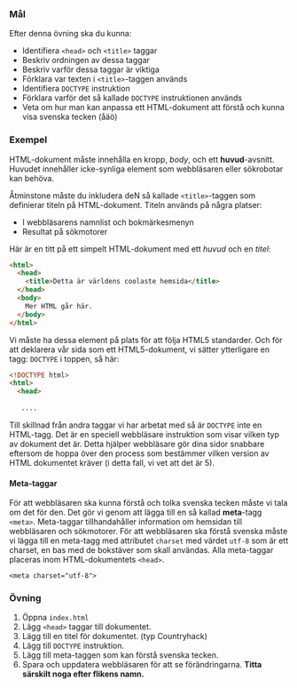 ### Mål

Efter denna övning ska du kunna:

- Identifiera `<head>` och `<title>` taggar
- Beskriv ordningen av dessa taggar
- Beskriv varför dessa taggar är viktiga
- Förklara var texten i `<title>`-taggen används
- Identifiera `DOCTYPE` instruktion
- Förklara varför det så kallade `DOCTYPE` instruktionen används
- Veta om hur man kan anpassa ett HTML-dokument att förstå och kunna visa svenska tecken (åäö)

### Exempel

HTML-dokument måste innehålla en kropp, *body*, och ett **huvud**-avsnitt. Huvudet innehåller icke-synliga element som webbläsaren eller sökrobotar kan behöva.

Åtminstone måste du inkludera deN så kallade `<title>`-taggen som definierar titeln på HTML-dokument. Titeln används på några platser:
- I webbläsarens namnlist och bokmärkesmenyn
- Resultat på sökmotorer

Här är en titt på ett simpelt HTML-dokument med ett _huvud_ och en _titel_:

```html
<html>
  <head>
    <title>Detta är världens coolaste hemsida</title>
  </head>
  <body>
    Mer HTML går här.
  </body>
</html>
```

Vi måste ha dessa element på plats för att följa HTML5 standarder. Och för att deklarera vår sida som ett HTML5-dokument, vi sätter ytterligare en tagg: `DOCTYPE` i toppen, så här:

```html
<!DOCTYPE html>
<html>
  <head>
   
   ....
```

Till skillnad från andra taggar vi har arbetat med så är `DOCTYPE` inte en HTML-tagg. Det är en speciell webbläsare instruktion som visar vilken typ av dokument det är. Detta hjälper webbläsare gör dina sidor snabbare eftersom de hoppa över den process som bestämmer vilken version av HTML dokumentet kräver (i detta fall, vi vet att det är 5).

#### Meta-taggar
För att webbläsaren ska kunna förstå och tolka svenska tecken måste vi tala om det för den. Det gör vi genom att lägga till en så kallad **meta**-tagg `<meta>`. Meta-taggar tillhandahåller information om hemsidan till webbläsaren och sökmotorer. För att webbläsaren ska förstå svenska måste vi lägga till en meta-tagg med attributet `charset` med värdet `utf-8` som är ett charset, en bas med de bokstäver som skall användas. Alla meta-taggar placeras inom HTML-dokumentets `<head>`.

``` 
<meta charset="utf-8">
```


### Övning
1. Öppna `index.html`
2. Lägg `<head>` taggar till dokumentet.
3. Lägg till en titel för dokumentet. (typ Countryhack)
4. Lägg till `DOCTYPE` instruktion.
5. Lägg till meta-taggen som kan förstå svenska tecken.
5. Spara och uppdatera webbläsaren för att se förändringarna. **Titta särskilt noga efter flikens namn.**
